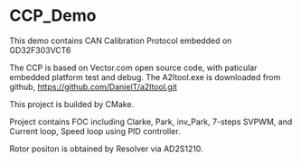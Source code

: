 # CCP_Demo
This demo contains CAN Calibration Protocol embedded on GD32F303VCT6

The CCP is based on Vector.com open source code, with paticular embedded platform test and debug.
The A2ltool.exe is downloaded from github, https://github.com/DanielT/a2ltool.git

This project is builded by CMake.

Project contains FOC including Clarke, Park, inv_Park, 7-steps SVPWM, and Current loop, Speed loop using PID controller.

Rotor positon is obtained by Resolver via AD2S1210.